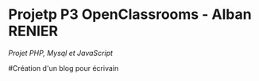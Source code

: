 # Projetp P3 OpenClassrooms - Alban RENIER


*Projet PHP, Mysql et JavaScript*

#Création d'un blog pour écrivain


